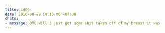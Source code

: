 ```yaml
---
title: id06
date: 2016-08-29 14:16:00 -07:00
chats:
- message: OMG will i just got some shit taken off of my breast it was insane
---
```


